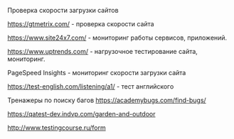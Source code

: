 Проверка скорости загрузки сайтов

https://gtmetrix.com/ - проверка скорости сайта

https://www.site24x7.com/ - мониторинг работы сервисов, приложений.

https://www.uptrends.com/ - нагрузочное тестирование  сайта, мониторинг.

PageSpeed Insights - мониторинг скорости загрузки сайта

https://test-english.com/listening/a1/ - тест английскогo

Тренажеры по поиску багов
https://academybugs.com/find-bugs/

https://qatest-dev.indvp.com/garden-and-outdoor

http://www.testingcourse.ru/form
